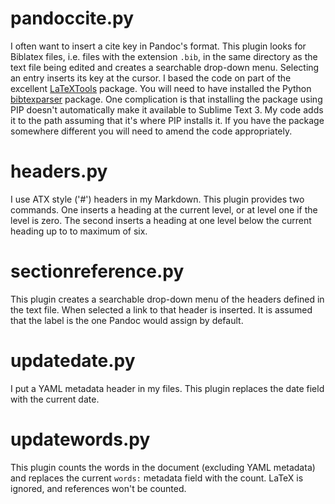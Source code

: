 # pandoccite.py

I often want to insert a cite key in Pandoc's format. This plugin looks for Biblatex files, i.e. files with the extension `.bib`, in the same directory as the text file being edited and creates a searchable drop-down menu. Selecting an entry inserts its key at the cursor. I based the code on part of the excellent [LaTeXTools](https://sublime.wbond.net/packages/LaTeXTools) package. You will need to have installed the Python [bibtexparser](https://pypi.python.org/pypi/bibtexparser) package. One complication is that installing the package using PIP doesn't automatically make it available to Sublime Text 3. My code adds it to the path assuming that it's where PIP installs it. If you have the package somewhere different you will need to amend the code appropriately.

# headers.py

I use ATX style ('#') headers in my Markdown. This plugin provides two commands. One inserts a heading at the current level, or at level one if the level is zero. The second inserts a heading at one level below the current heading up to to maximum of six.

# sectionreference.py

This plugin creates a searchable drop-down menu of the headers defined in the text file. When selected a link to that header is inserted. It is assumed that the label is the one Pandoc would assign by default.

# updatedate.py

I put a YAML metadata header in my files. This plugin replaces the date field with the current date.

# updatewords.py

This plugin counts the words in the document (excluding YAML metadata) and replaces the current `words:` metadata field with the count. LaTeX is ignored, and references won't be counted.
